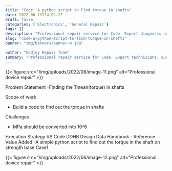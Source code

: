 ```yaml
---
title: "Code  A python script to Find torque in shafts"
date: 2022-06-13T14:02:27
draft: false
categories: ['Electronics', 'General Repair']
tags: []
description: "Professional repair service for Code. Expert diagnosis and quality repairs in Bangalore."
slug: "code-a-python-script-to-find-torque-in-shafts"
banner: "img/banners/banner-4.jpg"

author: "Gadjoy Repair Team"
summary: "Professional repair service for Code. Expert technicians, quality parts, warranty included."
---
```


{{< figure src="/img/uploads/2022/06/image-11.png" alt="Professional device repair" >}}

Problem Statement -Finding the Tmean(torque) in shafts

Scope of work

- Build a code to find out the torque in shafts

Challenges

- MPa should be converted into 10^6

Execution Strategy VS Code DDHB Design Data Handbook - Reference Value Added -A simple python script to find out the torque in the shaft on strength base Case1

{{< figure src="/img/uploads/2022/06/image-12.png" alt="Professional device repair" >}}